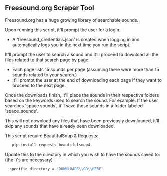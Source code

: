 <!-- GETTING STARTED -->
## Freesound.org Scraper Tool

Freesound.org has a huge growing library of searchable sounds. 

Upon running this script, it'll prompt the user for a login. 
  - A 'freesound_credentials.json' is created when logging in and automatically logs you in the next time you run the script.

It'll prompt the user to search a sound and it'll proceed to download all the files related to that search page by page.
  - Each page lists 15 sounds per page (assuming there were more than 15 sounds related to your search.)
  - It'll prompt the user at the end of downloading each page if they want to proceed to the next page.

Once the downloads finish, it'll place the sounds in their respective folders based on the keywords used to search the sound.
For example: If the user searches 'space sounds', it'll save those sounds in a folder labeled 'space_sounds'.

This will not download any files that have been previously downloaded, it'll skip any sounds that have already been downloaded.

This script require BeautifulSoup & Requests:
```sh
   pip install requests beautifulsoup4
  ```

Update this to the directory in which you wish to have the sounds saved to: (the '\\\'s are necessary)
```sh
  specific_directory = 'DOWNLOADS\\GO\\HERE'
  ```
